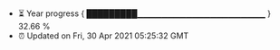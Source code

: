 - ⏳ Year progress { █████████▁▁▁▁▁▁▁▁▁▁▁▁▁▁▁▁▁▁▁▁▁ } 32.66 %
- ⏰ Updated on Fri, 30 Apr 2021 05:25:32 GMT

